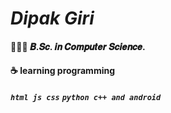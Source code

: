 # ___Dipak Giri___ 
#### 👨🏻‍💻 𝑩.𝑺𝒄. 𝒊𝒏 𝑪𝒐𝒎𝒑𝒖𝒕𝒆𝒓 𝑺𝒄𝒊𝒆𝒏𝒄𝒆.
#### ☕ learning programming
___```html js css```___
___```python c++ and android```___
